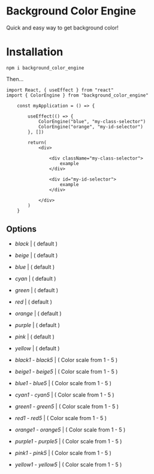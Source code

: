 # Background Color Engine

Quick and easy way to get background color!

# Installation

`npm i background_color_engine`

Then...

```
import React, { useEffect } from "react"
import { ColorEngine } from "background_color_engine"

    const myApplication = () => {
        
        useEffect(() => {
            ColorEngine("blue", "my-class-selector")
            ColorEngine("orange", "my-id-selector")
        }, [])

        return(
            <div>
            
                <div className="my-class-selector">
                    example
                </div>
            
                <div id="my-id-selector">
                    example
                </div>
            
            </div>
        )
    }

```

## Options

* *black* | ( default )
* *beige* | ( default )
* *blue* | ( default )
* *cyan* | ( default )
* *green* | ( default )
* *red* | ( default )
* *orange* | ( default )
* *purple* | ( default )
* *pink* | ( default )
* *yellow* | ( default )

* *black1* - *black5* | ( Color scale from 1 - 5 )
* *beige1* - *beige5* | ( Color scale from 1 - 5 )
* *blue1* - *blue5* | ( Color scale from 1 - 5 )
* *cyan1* - *cyan5* | ( Color scale from 1 - 5 )
* *green1* - *green5* | ( Color scale from 1 - 5 )
* *red1* - *red5* | ( Color scale from 1 - 5 )
* *orange1* - *orange5* | ( Color scale from 1 - 5 )
* *purple1* - *purple5* | ( Color scale from 1 - 5 )
* *pink1* - *pink5* | ( Color scale from 1 - 5 )
* *yellow1* - *yellow5* | ( Color scale from 1 - 5 )